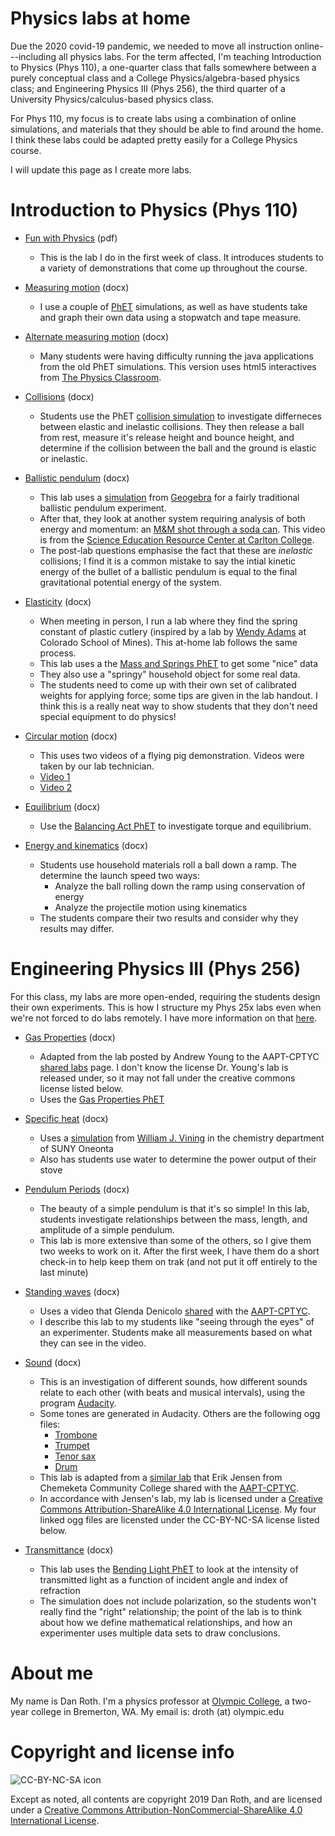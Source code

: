 # Physics labs at home

Due the 2020 covid-19 pandemic, we needed to move all instruction online---including all physics labs. For the term affected, I'm teaching Introduction to Physics (Phys 110), a one-quarter class that falls somewhere between a purely conceptual class and a College Physics/algebra-based physics class; and Engineering Physics III (Phys 256), the third quarter of a University Physics/calculus-based physics class.

For Phys 110, my focus is to create labs using a combination of online simulations, and materials that they should be able to find around the home. I think these labs could be adapted pretty easily for a College Physics course.

I will update this page as I create more labs.

<!---Phys 110--->
# Introduction to Physics (Phys 110)
* [Fun with Physics][funwithphys] (pdf)
  * This is the lab I do in the first week of class. It introduces students to a variety of demonstrations that come up throughout the course.

* [Measuring motion][measmot] (docx)
  * I use a couple of [PhET][PhET] simulations, as well as have students take and graph their own data using a stopwatch and tape measure.

* [Alternate measuring motion][measmotalt] (docx)
  * Many students were having difficulty running the java applications from the old PhET simulations. This version uses html5 interactives from [The Physics Classroom][tpc].

* [Collisions][momentum] (docx)
  * Students use the PhET [collision simulation][PhETcoll] to investigate differneces between elastic and inelastic collisions. They then release a ball from rest, measure it's release height and bounce height, and determine if the collision between the ball and the ground is elastic or inelastic.

* [Ballistic pendulum][ballpend] (docx)
  * This lab uses a [simulation][geogebrasim] from [Geogebra][geogebra] for a fairly traditional ballistic pendulum experiment.
  * After that, they look at another system requiring analysis of both energy and momentum: an [M&M shot through a soda can][mnm]. This video is from the [Science Education Resource Center at Carlton College][serc].
  * The post-lab questions emphasise the fact that these are *inelastic* collisions; I find it is a common mistake to say the intial kinetic energy of the bullet of a ballistic pendulum is equal to the final gravitational potential energy of the system.

* [Elasticity][elasticity] (docx)
  * When meeting in person, I run a lab where they find the spring constant of plastic cutlery (inspired by a lab by [Wendy Adams][adamslabs] at Colorado School of Mines). This at-home lab follows the same process.
  * This lab uses a the [Mass and Springs PhET][PhETspring] to get some "nice" data
  * They also use a "springy" household object for some real data.
  * The students need to come up with their own set of calibrated weights for applying force; some tips are given in the lab handout. I think this is a really neat way to show students that they don't need special equipment to do physics!

* [Circular motion][pig] (docx)
  * This uses two videos of a flying pig demonstration. Videos were taken by our lab technician.
  * [Video 1][pig1]
  * [Video 2][pig2]

* [Equilibrium][equilib] (docx)
  * Use the [Balancing Act PhET][balancephet] to investigate torque and equilibrium.

* [Energy and kinematics][en-kim] (docx)
  * Students use household materials roll a ball down a ramp. The determine the launch speed two ways:
    * Analyze the ball rolling down the ramp using conservation of energy
    * Analyze the projectile motion using kinematics
  * The students compare their two results and consider why they results may differ.

<!---Phys 256--->
# Engineering Physics III (Phys 256)
For this class, my labs are more open-ended, requiring the students design their own experiments. This is how I structure my Phys 25x labs even when we're not forced to do labs remotely. I have more information on that [here][CYOALabs].

* [Gas Properties][gasprop] (docx)
  * Adapted from the lab posted by Andrew Young to the AAPT-CPTYC [shared labs][AAPTsharedlabs] page. I don't know the license Dr. Young's lab is released under, so it may not fall under the creative commons license listed below.
  * Uses the [Gas Properties PhET][PhETgas]

* [Specific heat][specheat] (docx)
  * Uses a [simulation][specheatsim] from [William J. Vining][vining] in the chemistry department of SUNY Oneonta
  * Also has students use water to determine the power output of their stove

* [Pendulum Periods][pendper] (docx)
  * The beauty of a simple pendulum is that it's so simple! In this lab, students investigate relationships between the mass, length, and amplitude of a simple pendulum.
  * This lab is more extensive than some of the others, so I give them two weeks to work on it. After the first week, I have them do a short check-in to help keep them on trak (and not put it off entirely to the last minute)

* [Standing waves][stwaves] (docx)
  * Uses a video that Glenda Denicolo [shared][Denicolo] with the [AAPT-CPTYC][AAPTsharedlabs].
  * I describe this lab to my students like "seeing through the eyes" of an experimenter. Students make all measurements based on what they can see in the video.

* [Sound][sound] (docx)
  * This is an investigation of different sounds, how different sounds relate to each other (with beats and musical intervals), using the program [Audacity][audacityteam].
  * Some tones are generated in Audacity. Others are the following ogg files:
    * [Trombone][bone]
    * [Trumpet][tpt]
    * [Tenor sax][tenor]
    * [Drum][drum]
  * This lab is adapted from a [similar lab][Jensen] that Erik Jensen from Chemeketa Community College shared with the [AAPT-CPTYC][AAPTsharedlabs].
  * In accordance with Jensen's lab, my lab is licensed under a [Creative Commons Attribution-ShareAlike 4.0 International License](https://creativecommons.org/licenses/by-sa/4.0). My four linked ogg files are licensted under the CC-BY-NC-SA license listed below.

* [Transmittance][transmittance] (docx)
  * This lab uses the [Bending Light PhET][snellphet] to look at the intensity of transmitted light as a function of incident angle and index of refraction
  * The simulation does not include polarization, so the students won't really find the "right" relationship; the point of the lab is to think about how we define mathematical relationships, and how an experimenter uses multiple data sets to draw conclusions.

<!---About--->
# About me
My name is Dan Roth. I'm a physics professor at [Olympic College][OC], a two-year college in Bremerton, WA. My email is: droth (at) olympic.edu

<!---Copyright and license--->
# Copyright and license info

![CC-BY-NC-SA icon][icon]

Except as noted, all contents are copyright 2019 Dan Roth, and are licensed under a [Creative Commons Attribution-NonCommercial-ShareAlike 4.0 International License](http://creativecommons.org/licenses/by-nc-sa/4.0/).

<!---Links--->
<!---Phys 110 files--->
[funwithphys]: Fun-with-physics.pdf
[measmot]: Measuring-motion.docx
[measmotalt]: Measuring-motion-alt.docx
[momentum]: Momentum.docx
[ballpend]: Ballistic-pendulum.docx
[elasticity]: Elasticity.docx
[pig]: When-pigs-fly.docx
[pig1]: Overhead_FlyingPig_NoSound.MP4
[pig2]: EyeLevel_FlyingPig_WithSound.mp4
[equilib]: Equilibrium.docx
[en-kim]: Energy-and-kinematics.docx

<!---Phys 256 files--->
[gasprop]: Gas-properties.docx
[specheat]: Specific-heat.docx
[pendper]: Pendulum.docx
[stwaves]: Standing-waves.docx
[sound]: Sound.docx
[bone]: Trombone.ogg
[tpt]: Trumpet.ogg
[tenor]: Tenor-sax.ogg
[drum]: Drum.ogg
[transmittance]: Transmittance.docx

<!---Phys 110 links--->
[CYOALabs]: https://probabilisticworld.github.io/CYOALabs
[AAPTsharedlabs]: https://sites.google.com/a/aapt.org/comm/shared-labs
[PhET]: https://phet.colorado.edu/
[tpc]: https://www.physicsclassroom.com
[PhETcoll]: https://phet.colorado.edu/en/simulation/legacy/collision-lab
[geogebrasim]: https://www.geogebra.org/m/gSmRe62s
[geogebra]: https://www.geogebra.org
[mnm]: https://serc.carleton.edu/details/files/37946.html
[serc]: https://serc.carleton.edu/index.html
[adamslabs]: http://sparkingcuriosity.net/Labs.htm
[PhETspring]:https://phet.colorado.edu/en/simulation/mass-spring-lab
[balancephet]: https://phet.colorado.edu/en/simulation/balancing-act

<!---Phys 256 links--->
[PhETgas]: https://phet.colorado.edu/en/simulation/gas-properties
[specheatsim]: http://employees.oneonta.edu/viningwj/sims/specific_heat_s.html
[vining]: http://employees.oneonta.edu/viningwj
[Denicolo]: http://gdenicolo.net/covid/sharing_labs_covid.html#string
[audacityteam]: https://www.audacityteam.org
[jensen]: https://docs.google.com/document/d/1RaF6bfv_7Az5U8pY6FNGIElUgasyfJsD_odUJ65m-H0/
[snellphet]: https://phet.colorado.edu/en/simulation/bending-light

<!---Contact links--->
[OC]: https://www.olympic.edu

<!---Copyright image--->
[icon]: https://i.creativecommons.org/l/by-nc-sa/4.0/88x31.png
